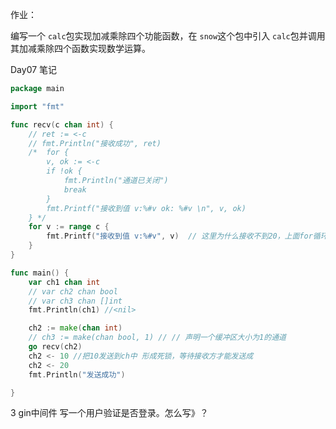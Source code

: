 作业：

编写一个 `calc`包实现加减乘除四个功能函数，在 `snow`这个包中引入 `calc`包并调用其加减乘除四个函数实现数学运算。

Day07 笔记

```go
package main

import "fmt"

func recv(c chan int) {
	// ret := <-c
	// fmt.Println("接收成功", ret)
	/* 	for {
		v, ok := <-c
		if !ok {
			fmt.Println("通道已关闭")
			break
		}
		fmt.Printf("接收到值 v:%#v ok: %#v \n", v, ok)
	} */
	for v := range c {
		fmt.Printf("接收到值 v:%#v", v)  // 这里为什么接收不到20，上面for循环却可以
	}
}

func main() {
	var ch1 chan int
	// var ch2 chan bool
	// var ch3 chan []int
	fmt.Println(ch1) //<nil>

	ch2 := make(chan int)
	// ch3 := make(chan bool, 1) // // 声明一个缓冲区大小为1的通道
	go recv(ch2)
	ch2 <- 10 //把10发送到ch中 形成死锁，等待接收方才能发送成
	ch2 <- 20
	fmt.Println("发送成功")

}


```



3 gin中间件 写一个用户验证是否登录。怎么写》？
